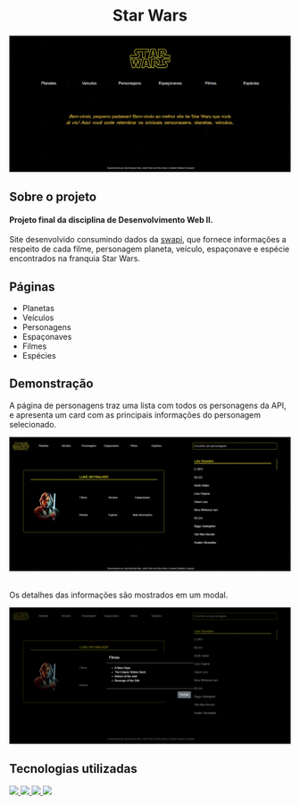 <h1 align="center">
  Star Wars
</h1>

<div align="center">
  <img src="assets/readme/home.png" alt="Início da página" width="686">
</div>

## **Sobre o projeto**

#### Projeto final da disciplina de Desenvolvimento Web II.

Site desenvolvido consumindo dados da <a href="https://swapi.dev/documentation">swapi</a>, que fornece informações a respeito de cada filme, personagem planeta, veículo, espaçonave e espécie encontrados na franquia Star Wars.

## **Páginas**

- Planetas
- Veículos
- Personagens
- Espaçonaves
- Filmes
- Espécies

## **Demonstração**

A página de personagens traz uma lista com todos os personagens da API, e apresenta um card com as principais informações do personagem selecionado.
<br>
<div align="center">
  <img src="assets/readme/personagens.png" alt="Página de personagens" width="686">
</div>
<br>

Os detalhes das informações são mostrados em um modal.
<br>
<div align="center">
  <img src="assets/readme/personagensModal.png" alt="Página de personagens" width="686">
</div>

## **Tecnologias utilizadas**

<div>
<a href="https://developer.mozilla.org/pt-BR/docs/Web/HTML">
  <img src="https://skillicons.dev/icons?i=html"/>
</a>
<a href="https://developer.mozilla.org/pt-BR/docs/Web/CSS">
  <img src="https://skillicons.dev/icons?i=css"/>
</a>
<a href="https://developer.mozilla.org/pt-BR/docs/Web/javascript">
  <img src="https://skillicons.dev/icons?i=javascript"/>
</a>
<a href="https://getbootstrap.com/">
  <img src="https://skillicons.dev/icons?i=bootstrap"/>
</a>
</div>
